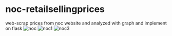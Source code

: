 # noc-retailsellingprices
web-scrap prices from noc website and analyzed with graph and implement on flask
![noc](https://github.com/kushaldahal0/noc-retailsellingprices/assets/86866457/c871912d-5b50-4c58-9989-7a07edda0432)
![noc1](https://github.com/kushaldahal0/noc-retailsellingprices/assets/86866457/acdae6c4-1566-4255-9ac8-0f49ec4ad307)
![noc3](https://github.com/kushaldahal0/noc-retailsellingprices/assets/86866457/7a2b2630-11ed-4f4f-858f-7aa35cbf403b)
